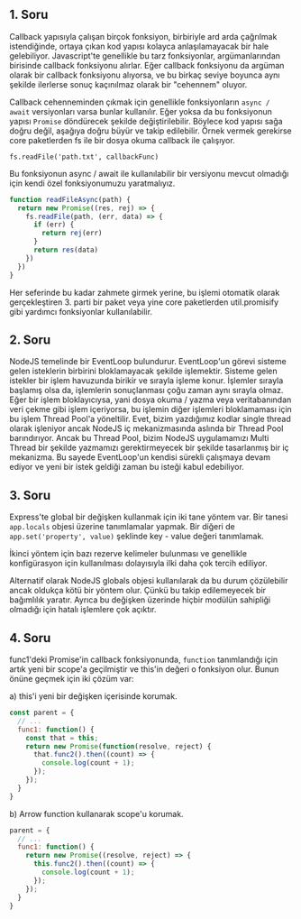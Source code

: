 ## 1. Soru

Callback yapısıyla çalışan birçok fonksiyon, birbiriyle ard arda çağrılmak istendiğinde, ortaya çıkan kod yapısı kolayca
anlaşılamayacak bir hale gelebiliyor. Javascript'te genellikle bu tarz fonksiyonlar, argümanlarından birisinde callback
fonksiyonu alırlar. Eğer callback fonksiyonu da argüman olarak bir callback fonksiyonu alıyorsa, ve bu birkaç seviye
boyunca aynı şekilde ilerlerse sonuç kaçınılmaz olarak bir "cehennem" oluyor.

Callback cehenneminden çıkmak için genellikle fonksiyonların `async / await` versiyonları varsa bunlar kullanılır. Eğer
yoksa da bu fonksiyonun yapısı `Promise` döndürecek şekilde değiştirilebilir. Böylece kod yapısı sağa doğru değil,
aşağıya doğru büyür ve takip edilebilir. Örnek vermek gerekirse core paketlerden fs ile bir dosya okuma callback ile
çalışıyor.

`fs.readFile('path.txt', callbackFunc)`

Bu fonksiyonun async / await ile kullanılabilir bir versiyonu mevcut olmadığı için kendi özel fonksiyonumuzu
yaratmalıyız.

```javascript
function readFileAsync(path) {
  return new Promise((res, rej) => {
    fs.readFile(path, (err, data) => {
      if (err) {
        return rej(err)
      }
      return res(data)
    })
  })
}
```

Her seferinde bu kadar zahmete girmek yerine, bu işlemi otomatik olarak gerçekleştiren 3. parti bir paket veya yine core
paketlerden util.promisify gibi yardımcı fonksiyonlar kullanılabilir.

## 2. Soru

NodeJS temelinde bir EventLoop bulundurur. EventLoop'un görevi sisteme gelen isteklerin birbirini bloklamayacak şekilde
işlemektir. Sisteme gelen istekler bir işlem havuzunda birikir ve sırayla işleme konur. İşlemler sırayla başlamış olsa
da, işlemlerin sonuçlanması çoğu zaman aynı sırayla olmaz. Eğer bir işlem bloklayıcıysa, yani dosya okuma / yazma veya
veritabanından veri çekme gibi işlem içeriyorsa, bu işlemin diğer işlemleri bloklamaması için bu işlem Thread Pool'a
yöneltilir. Evet, bizim yazdığımız kodlar single thread olarak işleniyor ancak NodeJS iç mekanizmasında aslında bir
Thread Pool barındırıyor. Ancak bu Thread Pool, bizim NodeJS uygulamamızı Multi Thread bir şekilde yazmamızı
gerektirmeyecek bir şekilde tasarlanmış bir iç mekanizma. Bu sayede EventLoop'un kendisi sürekli çalışmaya devam ediyor
ve yeni bir istek geldiği zaman bu isteği kabul edebiliyor.

## 3. Soru

Express'te global bir değişken kullanmak için iki tane yöntem var. Bir tanesi `app.locals` objesi üzerine tanımlamalar
yapmak. Bir diğeri de `app.set('property', value)` şeklinde key - value değeri tanımlamak.

İkinci yöntem için bazı rezerve kelimeler bulunması ve genellikle konfigürasyon için kullanılması dolayısıyla ilki daha
çok tercih ediliyor.

Alternatif olarak NodeJS globals objesi kullanılarak da bu durum çözülebilir ancak oldukça kötü bir yöntem olur. Çünkü
bu takip edilemeyecek bir bağımlılık yaratır. Ayrıca bu değişken üzerinde hiçbir modülün sahipliği olmadığı için hatalı
işlemlere çok açıktır.

## 4. Soru

func1'deki Promise'in callback fonksiyonunda, `function` tanımlandığı için artık yeni bir scope'a geçilmiştir ve this'in
değeri o fonksiyon olur. Bunun önüne geçmek için iki çözüm var:

a) this'i yeni bir değişken içerisinde korumak.

```javascript
const parent = {
  // ...
  func1: function() {
    const that = this;
    return new Promise(function(resolve, reject) {
      that.func2().then((count) => {
        console.log(count + 1);
      });
    });
  }
}
```

b) Arrow function kullanarak scope'u korumak.

```javascript
parent = {
  // ...
  func1: function() {
    return new Promise((resolve, reject) => {
      this.func2().then((count) => {
        console.log(count + 1);
      });
    });
  }
}
```